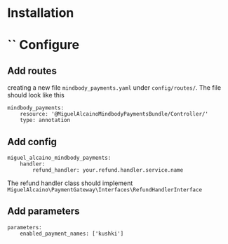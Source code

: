 Installation
========
``
Configure
=======
Add routes
-------- 
creating a new file `mindbody_payments.yaml` under `config/routes/`. The file should look like this

```
mindbody_payments:
    resource: '@MiguelAlcainoMindbodyPaymentsBundle/Controller/'
    type: annotation
```

Add config
-------
```
miguel_alcaino_mindbody_payments:
    handler:
        refund_handler: your.refund.handler.service.name
```
The refund handler class should implement `MiguelAlcaino\PaymentGateway\Interfaces\RefundHandlerInterface`

Add parameters
---------
```
parameters:
    enabled_payment_names: ['kushki']
```
